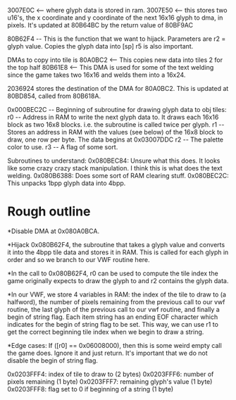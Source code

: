 3007E0C <-- where glyph data is stored in ram.
3007E50 <-- this stores two u16's, the x coordinate and y coordinate of the next 16x16 glyph to dma, in pixels. It's updated at 80B64BC by the return value of 80BF9AC

80B62F4 -- This is the function that we want to hijack.
Parameters are r2 = glyph value. Copies the glyph data into [sp]
r5 is also important.

DMAs to copy into tile is
80A0BC2 <-- This copies new data into tiles 2 for the top half
80B61E8 <-- This DMA is used for some of the text welding since the game takes two 16x16 and welds them into a 16x24.

2036924 stores the destination of the DMA for 80A0BC2. This is updated
at 80BD854, called from 80B618A.

0x000BEC2C -- Beginning of subroutine for drawing glyph data to obj tiles:
  r0 -- Address in RAM to write the next glyph data to. It draws each 16x16 block
        as two 16x8 blocks. i.e. the subroutine is called twice per glyph.
  r1 -- Stores an address in RAM with the values (see below) of the
        16x8 block to draw, one row per byte. The data begins at 0x03007DDC
  r2 -- The palette color to use.
  r3 -- A flag of some sort.



Subroutines to understand:
0x080BEC84: Unsure what this does. It looks like some crazy crazy stack manipulation. I think this is what does the text welding.
0x080B6388: Does some sort of RAM clearing stuff.
0x080BEC2C: This unpacks 1bpp glyph data into 4bpp.


Rough outline
=======
*Disable DMA at 0x080A0BCA.

*Hijack 0x080B62F4, the subroutine that takes a glyph value and
converts it into the 4bpp tile data and stores it in RAM. This is
called for each glyph in order and so we branch to our VWF
routine here.

*In the call to 0x080B62F4, r0 can be used to compute the tile index
the game originally expects to draw the glyph to and r2 contains the
glyph data.

*In our VWF, we store 4 variables in RAM: the index of the tile to
draw to (a halfword), the number of pixels remaining from the previous call to our vwf routine, the last glyph of the previous call to our
vwf routine, and finally a begin of string flag. Each item string has
an ending EOF character which indicates for the begin of string flag
to be set. This way, we can use r1 to get the correct beginning tile
index when we begin to draw a string.

*Edge cases: If ([r0] == 0x06008000), then this is some weird empty call the game does. Ignore it and just return. It's important that we do not disable the begin of string flag.

0x0203FFF4: index of tile to draw to (2 bytes)
0x0203FFF6: number of pixels remaining (1 byte)
0x0203FFF7: remaining glyph's value (1 byte)
0x0203FFF8: flag set to 0 if beginning of a string (1 byte)
